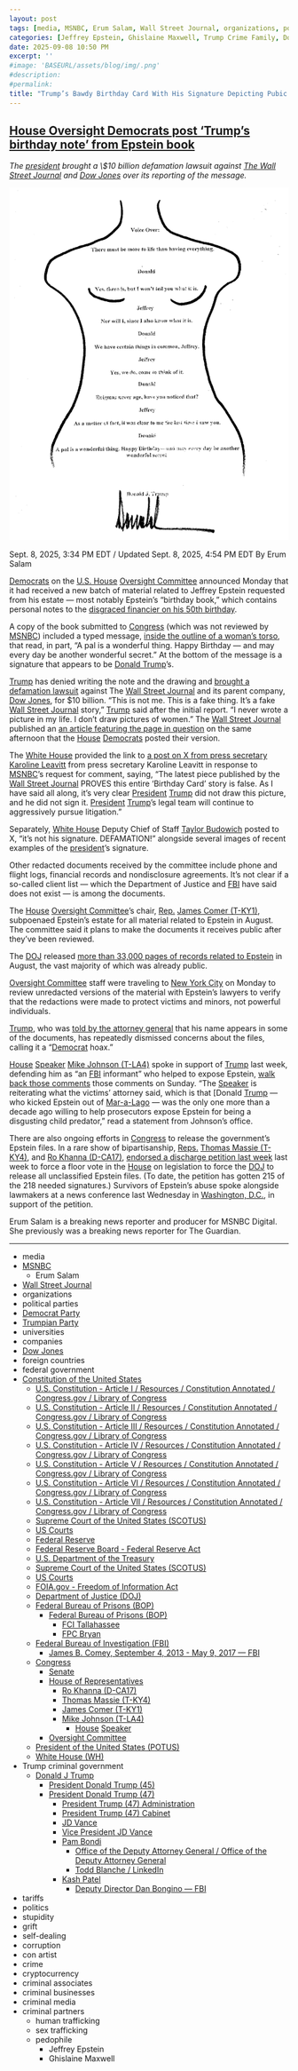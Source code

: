 ```yaml
---
layout: post
tags: [media, MSNBC, Erum Salam, Wall Street Journal, organizations, political parties, Democrat Party, Trumpian Party, universities, companies, Dow Jones, foreign countries, federal government, Constitution of the United States, FOIA.gov - Freedom of Information Act, Supreme Court of the United States (SCOTUS), US Courts, District of Columbia / United States District Court, Department of Justice (DOJ), Federal Bureau of Prisons (BOP), Federal Bureau of Prisons (BOP), FCI Tallahassee, FPC Bryan, Department of State (DOS), Federal Bureau of Investigation (FBI), James Comey, Congress, Senate, Lindsey Graham (T-SC), House of Representatives, Ro Khanna (D-CA17), Thomas Massie (T-KY4), James Comer (T-KY1), Oversight Committee, Mike Johnson (T-LA4), House Speaker, President of the United States (POTUS), White House (WH), Trump criminal government, Donald J Trump, President Donald Trump (45), President Donald Trump (47), President Trump (47) Administration, President Trump (47) Cabinet, JD Vance, Vice President JD Vance, Pam Bondi, Office of the Deputy Attorney General / Office of the Deputy Attorney General, Todd Blanche / LinkedIn, Kash Patel, Deputy Director Dan Bongino — FBI, tariffs, politics, stupidity, grift, self-dealing, corruption, con artist, crime, cryptocurrency, criminal associates, criminal businesses, criminal media, criminal partners, human trafficking, sex trafficking, pedophile, Jeffrey Epstein, Ghislaine Maxwell, birthday card, hand drawn woman with signature as pubic hair, pubic hair]
categories: [Jeffrey Epstein, Ghislaine Maxwell, Trump Crime Family, Donald Trump]
date: 2025-09-08 10:50 PM
excerpt: ''
#image: 'BASEURL/assets/blog/img/.png'
#description:
#permalink:
title: "Trump’s Bawdy Birthday Card With His Signature Depicting Pubic Hair Revealed"
---
```



## [House Oversight Democrats post ‘Trump’s birthday note’ from Epstein book](https://www.msnbc.com/top-stories/latest/epstein-birthday-book-trump-drawing-house-oversight-rcna229846)

*The [president](https://www.whitehouse.gov/) brought a \\$10 billion defamation lawsuit against [The Wall Street Journal](https://www.wsj.com/) and [Dow Jones](https://www.dowjones.com/) over its reporting of the message.*

![Trump’s Bawdy Birthday Card featuring the outlineof a woman with Donald's signature for the pubic hair](/assets/images/DonaldsBawdyBirthsayCardForEpstrin.png)

Sept. 8, 2025, 3:34 PM EDT / Updated Sept. 8, 2025, 4:54 PM EDT
By Erum Salam

[Democrats](https://www.democrats.org/) on the [U.S. House](https://www.house.gov/) [Oversight Committee](https://oversight.house.gov/) announced Monday that it had received a new batch of material related to Jeffrey Epstein requested from his estate — most notably Epstein’s “birthday book,” which contains personal notes to the [disgraced financier on his 50th birthday](https://www.msnbc.com/rachel-maddow-show/maddowblog/trump-threatens-wsj-new-epstein-report-picture-claim-looks-sketchy-rcna219545).

A copy of the book submitted to [Congress](https://www.congress.gov/) (which was not reviewed by [MSNBC](https://www.msnbc.com/)) included a typed message, [inside the outline of a woman’s torso](https://www.msnbc.com/top-stories/latest/epstein-trump-wall-street-journal-letter-rcna219501), that read, in part, “A pal is a wonderful thing. Happy Birthday — and may every day be another wonderful secret.” At the bottom of the message is a signature that appears to be [Donald Trump](https://www.donaldjtrump.com/)’s.

[Trump](https://www.donaldjtrump.com/) has denied writing the note and the drawing and [brought a defamation lawsuit](https://www.msnbc.com/deadline-white-house/deadline-legal-blog/wall-street-journal-trump-epstein-lawsuit-rcna219968) against The [Wall Street Journal](https://www.wsj.com/) and its parent company, [Dow Jones](https://www.dowjones.com/), for \$10 billion. “This is not me. This is a fake thing. It’s a fake [Wall Street Journal](https://www.wsj.com/) story,” [Trump](https://www.donaldjtrump.com/) said after the initial report. “I never wrote a picture in my life. I don’t draw pictures of women.” The [Wall Street Journal](https://www.wsj.com/) published an [an article featuring the page in question](https://www.wsj.com/us-news/law/epstein-birthday-book-congress-9d79ab34) on the same afternoon that the [House](https://www.house.gov/) [Democrats](https://www.democrats.org/) posted their version.

The [White House](https://www.whitehouse.gov/) provided the link to [a post on X from press secretary Karoline Leavitt](http://x.com/PressSec/status/1965146390348398627) from press secretary Karoline Leavitt in response to [MSNBC](https://www.msnbc.com/)’s request for comment, saying, “The latest piece published by the [Wall Street Journal](https://www.wsj.com/) PROVES this entire ‘Birthday Card’ story is false. As I have said all along, it’s very clear [President](https://www.whitehouse.gov/) [Trump](https://www.donaldjtrump.com/) did not draw this picture, and he did not sign it. [President](https://www.whitehouse.gov/) [Trump](https://www.donaldjtrump.com/)’s legal team will continue to aggressively pursue litigation.”

Separately, [White House](https://www.whitehouse.gov/) Deputy Chief of Staff [Taylor Budowich](https://x.com/TayFromCA/status/1965133529177878754) posted to X, “it’s not his signature. DEFAMATION!” alongside several images of recent examples of the [president](https://www.whitehouse.gov/)’s signature.

Other redacted documents received by the committee include phone and flight logs, financial records and nondisclosure agreements. It’s not clear if a so-called client list — which the Department of Justice and [FBI](https://www.fbi.gov/) have said does not exist — is among the documents.

The [House](https://www.house.gov/) [Oversight Committee](https://oversight.house.gov/)’s chair, [Rep.](https://www.house.gov/) [James Comer (T-KY1)](https://comer.house.gov/), subpoenaed Epstein’s estate for all material related to Epstein in August. The committee said it plans to make the documents it receives public after they’ve been reviewed.

The [DOJ](https://www.justice.gov/) released [more than 33,000 pages of records related to Epstein](https://drive.google.com/drive/folders/1DRdUVgWe5asZ617_0JJWWZgelvpTVx_i) in August, the vast majority of which was already public.

[Oversight Committee](https://oversight.house.gov/) staff were traveling to [New York City](https://www.nyc.gov/) on Monday to review unredacted versions of the material with Epstein’s lawyers to verify that the redactions were made to protect victims and minors, not powerful individuals.

[Trump](https://www.donaldjtrump.com/), who was [told by the attorney general](https://www.msnbc.com/rachel-maddow-show/maddowblog/doj-reportedly-told-trump-may-name-epstein-files-rcna220630) that his name appears in some of the documents, has repeatedly dismissed concerns about the files, calling it a “[Democrat](https://www.democrats.org/) hoax.”

[House](https://www.house.gov/) [Speaker](https://speaker.house.gov/) [Mike Johnson (T-LA4)](https://mikejohnson.house.gov/) spoke in support of [Trump](https://www.donaldjtrump.com/) last week, defending him as “an [FBI](https://www.fbi.gov/) informant” who helped to expose Epstein, [walk back those comments](https://www.msnbc.com/rachel-maddow-show/maddowblog/epstein-case-mike-johnson-backs-claim-trump-was-fbi-informant-rcna229828) those comments on Sunday. “The [Speaker](https://speaker.house.gov/) is reiterating what the victims’ attorney said, which is that [Donald [Trump](https://www.donaldjtrump.com/) — who kicked Epstein out of [Mar-a-Lago](https://www.maralagoclub.com/) — was the only one more than a decade ago willing to help prosecutors expose Epstein for being a disgusting child predator,” read a statement from Johnson’s office.

There are also ongoing efforts in [Congress](https://www.congress.gov/) to release the government’s Epstein files. In a rare show of bipartisanship, [Reps.](https://www.house.gov/) [Thomas Massie (T-KY4)](https://massie.house.gov/), and [Ro Khanna (D-CA17)](https://khanna.house.gov/), [endorsed a discharge petition last week](https://www.msnbc.com/top-stories/latest/release-epstein-files-house-gop-massie-khanna-rcna228850) last week to force a floor vote in the [House](https://www.house.gov/) on legislation to force the [DOJ](https://www.justice.gov/) to release all unclassified Epstein files. (To date, the petition has gotten 215 of the 218 needed signatures.) Survivors of Epstein’s abuse spoke alongside lawmakers at a news conference last Wednesday in [Washington, D.C.](https://dc.gov/), in support of the petition.

Erum Salam is a breaking news reporter and producer for MSNBC Digital. She previously was a breaking news reporter for The Guardian.

----
- media
- [MSNBC](https://www.msnbc.com/)
    - Erum Salam
- [Wall Street Journal](https://www.wsj.com/)
- organizations 
- political parties 
- [Democrat Party](https://www.democrats.org/)
- [Trumpian Party](https://www.gop.com/)
- universities
- companies 
- [Dow Jones](https://www.dowjones.com/) 
- foreign countries 
- federal government 
- [Constitution of the United States](https://constitution.congress.gov/)
    - [U.S. Constitution - Article I / Resources / Constitution Annotated / Congress.gov / Library of Congress](https://constitution.congress.gov/constitution/article-1/)
    - [U.S. Constitution - Article II / Resources / Constitution Annotated / Congress.gov / Library of Congress](https://constitution.congress.gov/constitution/article-2/)
    - [U.S. Constitution - Article III / Resources / Constitution Annotated / Congress.gov / Library of Congress](https://constitution.congress.gov/constitution/article-3/)
    - [U.S. Constitution - Article IV / Resources / Constitution Annotated / Congress.gov / Library of Congress](https://constitution.congress.gov/constitution/article-4/)
    - [U.S. Constitution - Article V / Resources / Constitution Annotated / Congress.gov / Library of Congress](https://constitution.congress.gov/constitution/article-5/)
    - [U.S. Constitution - Article VI / Resources / Constitution Annotated / Congress.gov / Library of Congress](https://constitution.congress.gov/constitution/article-6/)
    - [U.S. Constitution - Article VII / Resources / Constitution Annotated / Congress.gov / Library of Congress](https://constitution.congress.gov/constitution/article-7/)
    - [Supreme Court of the United States (SCOTUS)](https://www.supremecourt.gov/)
    - [US Courts](https://www.uscourts.gov/)
    - [Federal Reserve](https;//www.federalreserve.gov/)
    - [Federal Reserve Board - Federal Reserve Act](https://www.federalreserve.gov/aboutthefed/fract.htm)
    - [U.S. Department of the Treasury](https://home.treasury.gov/)
    - [Supreme Court of the United States (SCOTUS)](https://www.supremecourt.gov/)
    - [US Courts](https://www.uscourts.gov/)
    - [FOIA.gov - Freedom of Information Act](https://www.foia.gov/)
    - [Department of Justice (DOJ)](https://www.justice.gov/)
    - [Federal Bureau of Prisons (BOP)](https://www.bop.gov/)
        - [Federal Bureau of Prisons (BOP)](https://www.bop.gov/)
            - [FCI Tallahassee](https://www.bop.gov/locations/institutions/tal/)
            - [FPC Bryan](https://www.bop.gov/locations/institutions/bry/)
    - [Federal Bureau of Investigation (FBI)](https://www.fbi.gov/)
        - [James B. Comey, September 4, 2013 - May 9, 2017 — FBI](https://www.fbi.gov/history/directors/james-b-comey)
    - [Congress](https://www.congress.gov/)
        - [Senate](https://www.senate.gov/)
        - [House of Representatives](https://www.house.gov/)
            - [Ro Khanna (D-CA17)](https://khanna.house.gov/)
            - [Thomas Massie (T-KY4)](https://massie.house.gov/)
            - [James Comer (T-KY1)](https://comer.house.gov/)
            - [Mike Johnson (T-LA4)](https://mikejohnson.house.gov/)
                - [House](https://www.house.gov/) [Speaker](https://www.speaker.gov/) 
        - [Oversight Committee](https://oversight.house.gov/)
     - [President of the United States (POTUS)](https://www.whitehouse.gov/)
    - [White House (WH)](https://www.whitehouse.gov/)
- Trump criminal government 
    - [Donald J Trump](https://www.donaldjtrump.com/)
        - [President Donald Trump (45)](https://trumpwhitehouse.archives.gov/)
        - [President Donald Trump (47)](https://www.whitehouse.gov/administration/donald-j-trump/)
            - [President Trump (47) Administration](https://www.whitehouse.gov/administration/)
            - [President Trump (47) Cabinet](https://www.whitehouse.gov/administration/the-cabinet/)
            - [JD Vance](https://www.linkedin.com/in/jd-vance-770a9047/)
            - [Vice President JD Vance](https://www.whitehouse.gov/administration/jd-vance/)
            - [Pam Bondi](https://www.justice.gov/ag/staff-profile/meet-attorney-general)
                - [Office of the Deputy Attorney General / Office of the Deputy Attorney General](https://www.justice.gov/dag)
                - [Todd Blanche / LinkedIn](https://www.linkedin.com/in/toddblanche/)
            - [Kash Patel](https://www.fbi.gov/about/leadership-and-structure/director-patel)
                - [Deputy Director Dan Bongino — FBI](https://www.fbi.gov/about/leadership-and-structure/deputy-director-dan-bongino)
- tariffs
- politics
- stupidity
- grift
- self-dealing
- corruption
- con artist 
- crime
- cryptocurrency 
- criminal associates
- criminal businesses
- criminal media 
- criminal partners
    - human trafficking 
    - sex trafficking 
    - pedophile 
        - Jeffrey Epstein 
        - Ghislaine Maxwell
